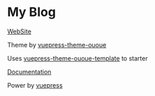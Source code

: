 # My Blog

[WebSite](https://www.purelee.net)

Theme by [vuepress-theme-ououe](https://github.com/tolking/vuepress-theme-ououe)

Uses [vuepress-theme-ououe-template](https://github.com/tolking/vuepress-theme-ououe-template) to starter

[Documentation](https://ououe.com/lib/vuepress-theme-ououe.html)

Power by [vuepress](https://github.com/vuejs/vuepress)
